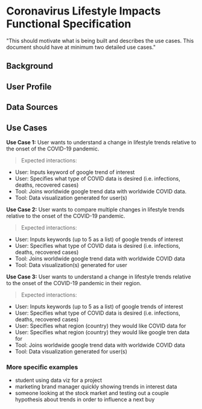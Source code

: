# Coronavirus Lifestyle Impacts Functional Specification

"This should motivate what is being built and describes the use cases. This document should have at minimum two detailed use cases."

## Background

## User Profile

## Data Sources

## Use Cases

**Use Case 1:** User wants to understand a change in lifestyle trends relative to the onset of the COVID-19 pandemic.

> Expected interactions:
* User: Inputs keyword of google trend of interest
* User: Specifies what type of COVID data is desired (i.e. infections, deaths, recovered cases)
* Tool: Joins worldwide google trend data with worldwide COVID data.
* Tool: Data visualization generated for user(s)

**Use Case 2:** User wants to compare multiple changes in lifestyle trends relative to the onset of the COVID-19 pandemic.

> Expected interactions:
* User: Inputs keywords (up to 5 as a list) of google trends of interest
* User: Specifies what type of COVID data is desired (i.e. infections, deaths, recovered cases)
* Tool: Joins worldwide google trend data with worldwide COVID data
* Tool: Data visualization(s) generated for user

**Use Case 3:** User wants to understand a change in lifestyle trends relative to the onset of the COVID-19 pandemic in their region.

> Expected interactions:
* User: Inputs keywords (up to 5 as a list) of google trends of interest
* User: Specifies what type of COVID data is desired (i.e. infections, deaths, recovered cases)
* User: Specifies what region (country) they would like COVID data for
* User: Specifies what region (country) they would like google tren data for
* Tool: Joins worldwide google trend data with worldwide COVID data
* Tool: Data visualization generated for user(s)

### More specific examples
* student using data viz for a project
* marketing brand manager quickly showing trends in interest data
* someone looking at the stock market and testing out a couple hypothesis about trends in order to influence a next buy

